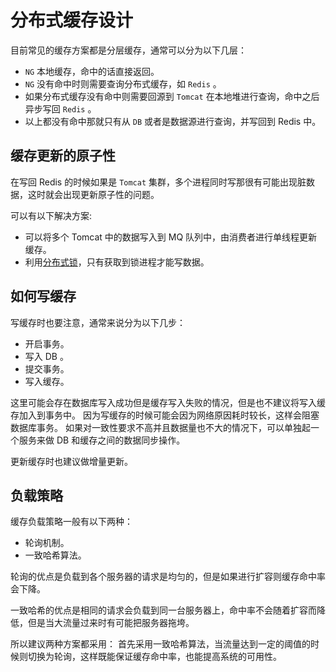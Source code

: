 # 分布式缓存设计

目前常见的缓存方案都是分层缓存，通常可以分为以下几层：

- `NG` 本地缓存，命中的话直接返回。
- `NG` 没有命中时则需要查询分布式缓存，如 `Redis` 。
- 如果分布式缓存没有命中则需要回源到 `Tomcat` 在本地堆进行查询，命中之后异步写回 `Redis` 。
- 以上都没有命中那就只有从 `DB` 或者是数据源进行查询，并写回到 Redis 中。


## 缓存更新的原子性

在写回 Redis 的时候如果是 `Tomcat` 集群，多个进程同时写那很有可能出现脏数据，这时就会出现更新原子性的问题。

可以有以下解决方案:
- 可以将多个 Tomcat 中的数据写入到 MQ 队列中，由消费者进行单线程更新缓存。
- 利用[分布式锁](https://github.com/jsong/Java-Interview/blob/master/MD/Java-lock.md#%E5%9F%BA%E4%BA%8E%E6%95%B0%E6%8D%AE%E5%BA%93)，只有获取到锁进程才能写数据。

## 如何写缓存

写缓存时也要注意，通常来说分为以下几步：

- 开启事务。
- 写入 DB 。
- 提交事务。
- 写入缓存。

这里可能会存在数据库写入成功但是缓存写入失败的情况，但是也不建议将写入缓存加入到事务中。
因为写缓存的时候可能会因为网络原因耗时较长，这样会阻塞数据库事务。
如果对一致性要求不高并且数据量也不大的情况下，可以单独起一个服务来做 DB 和缓存之间的数据同步操作。

更新缓存时也建议做增量更新。

## 负载策略

缓存负载策略一般有以下两种：
- 轮询机制。
- 一致哈希算法。

轮询的优点是负载到各个服务器的请求是均匀的，但是如果进行扩容则缓存命中率会下降。

一致哈希的优点是相同的请求会负载到同一台服务器上，命中率不会随着扩容而降低，但是当大流量过来时有可能把服务器拖垮。

所以建议两种方案都采用：
首先采用一致哈希算法，当流量达到一定的阈值的时候则切换为轮询，这样既能保证缓存命中率，也能提高系统的可用性。